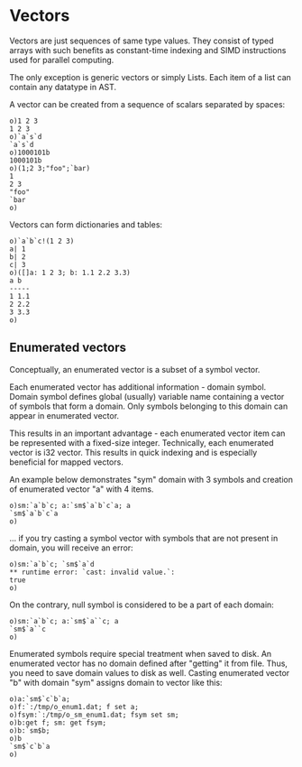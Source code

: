 # Vectors

Vectors are just sequences of same type values. They consist of typed arrays with such benefits as constant-time indexing and SIMD instructions used for parallel computing.

The only exception is generic vectors or simply Lists. Each item of a list can contain any datatype in AST.

A vector can be created from a sequence of scalars separated by spaces:

```o
o)1 2 3
1 2 3
o)`a`s`d
`a`s`d
o)1000101b
1000101b
o)(1;2 3;"foo";`bar)
1
2 3
"foo"
`bar
o)
```

Vectors can form dictionaries and tables:

```o
o)`a`b`c!(1 2 3)
a| 1
b| 2
c| 3
o)([]a: 1 2 3; b: 1.1 2.2 3.3)
a b
-----
1 1.1
2 2.2
3 3.3
o)
```

## Enumerated vectors

Conceptually, an enumerated vector is a subset of a symbol vector.

Each enumerated vector has additional information - domain symbol. Domain symbol defines global (usually) variable name containing a vector of symbols that form a domain. Only symbols belonging to this domain can appear in enumerated vector.

This results in an important advantage - each enumerated vector item can be represented with a fixed-size integer. Technically, each enumerated vector is i32 vector. This results in quick indexing and is especially beneficial for mapped vectors.

An example below demonstrates "sym" domain with 3 symbols and creation of enumerated vector "a" with 4 items.

```o
o)sm:`a`b`c; a:`sm$`a`b`c`a; a
`sm$`a`b`c`a
o)
```

... if you try casting a symbol vector with symbols that are not present in domain, you will receive an error:

```o
o)sm:`a`b`c; `sm$`a`d
** runtime error: `cast: invalid value.`:
true
o)
```

On the contrary, null symbol is considered to be a part of each domain:

```o
o)sm:`a`b`c; a:`sm$`a``c; a
`sm$`a``c
o)
```

Enumerated symbols require special treatment when saved to disk. An enumerated vector has no domain defined after "getting" it from file. Thus, you need to save domain values to disk as well. Casting enumerated vector "b" with domain "sym" assigns domain to vector like this:

```o
o)a:`sm$`c`b`a;
o)f:`:/tmp/o_enum1.dat; f set a;
o)fsym:`:/tmp/o_sm_enum1.dat; fsym set sm;
o)b:get f; sm: get fsym;
o)b:`sm$b;
o)b
`sm$`c`b`a
o)
```
